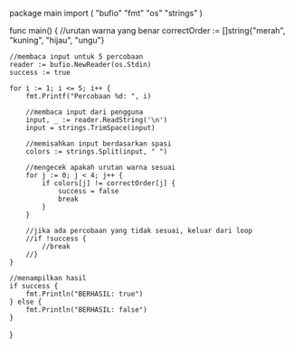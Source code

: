 package main
import (
	"bufio"
	"fmt"
	"os"
	"strings"
)

func main() {
	//urutan warna yang benar
	correctOrder := []string{"merah", "kuning", "hijau", "ungu"}

	//membaca input untuk 5 percobaan
	reader := bufio.NewReader(os.Stdin)
	success := true

	for i := 1; i <= 5; i++ {
		fmt.Printf("Percobaan %d: ", i)

		//membaca input dari pengguna
		input, _ := reader.ReadString('\n')
		input = strings.TrimSpace(input)

		//memisahkan input berdasarkan spasi
		colors := strings.Split(input, " ")

		//mengecek apakah urutan warna sesuai
		for j := 0; j < 4; j++ {
			if colors[j] != correctOrder[j] {
				success = false
				break
			}
		}

		//jika ada percobaan yang tidak sesuai, keluar dari loop
		//if !success {
			//break
		//}
	}

	//menampilkan hasil
	if success {
		fmt.Println("BERHASIL: true")
	} else {
		fmt.Println("BERHASIL: false")
	}
}
